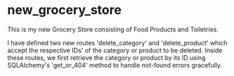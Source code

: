# new_grocery_store
This is my new Grocery Store consisting of Food Products and Toiletries.   

I have defined two new routes 'delete_category' and 'delete_product' which accept the respective IDs' of the category or product to be deleted. Inside these routes, we first retrieve the category or product by its ID using SQLAlchemy's 'get_or_404' method to handle not-found errors gracefully. 
